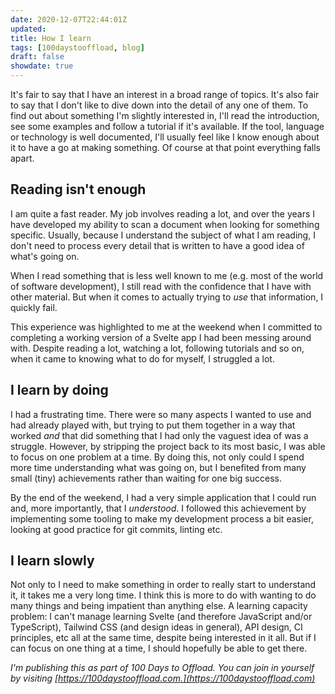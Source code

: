 ```yaml
---
date: 2020-12-07T22:44:01Z
updated:
title: How I learn
tags: [100daystooffload, blog]
draft: false
showdate: true
---
```


It's fair to say that I have an interest in a broad range of topics. It's also fair to say that I don't like to dive down into the detail of any one of them. To find out about something I'm slightly interested in, I'll read the introduction, see some examples and follow a tutorial if it's available. If the tool, language or technology is well documented, I'll usually feel like I know enough about it to have a go at making something. Of course at that point everything falls apart.

## Reading isn't enough

I am quite a fast reader. My job involves reading a lot, and over the years I have developed my ability to scan a document when looking for something specific. Usually, because I understand the subject of what I am reading, I don't need to process every detail that is written to have a good idea of what's going on.

When I read something that is less well known to me (e.g. most of the world of software development), I still read with the confidence that I have with other material. But when it comes to actually trying to _use_ that information, I quickly fail.

This experience was highlighted to me at the weekend when I committed to completing a working version of a Svelte app I had been messing around with. Despite reading a lot, watching a lot, following tutorials and so on, when it came to knowing what to do for myself, I struggled a lot.

## I learn by doing

I had a frustrating time. There were so many aspects I wanted to use and had already played with, but trying to put them together in a way that worked _and_ that did something that I had only the vaguest idea of was a struggle. However, by stripping the project back to its most basic, I was able to focus on one problem at a time. By doing this, not only could I spend more time understanding what was going on, but I benefited from many small (tiny) achievements rather than waiting for one big success.

By the end of the weekend, I had a very simple application that I could run and, more importantly, that I _understood_. I followed this achievement by implementing some tooling to make my development process a bit easier, looking at good practice for git commits, linting etc.

## I learn slowly

Not only to I need to make something in order to really start to understand it, it takes me a very long time. I think this is more to do with wanting to do many things and being impatient than anything else. A learning capacity problem: I can't manage learning Svelte (and therefore JavaScript and/or TypeScript), Tailwind CSS (and design ideas in general), API design, CI principles, etc all at the same time, despite being interested in it all. But if I can focus on one thing at a time, I should hopefully be able to get there.

_I'm publishing this as part of 100 Days to Offload. You can join in yourself by visiting [https://100daystooffload.com.](https://100daystooffload.com)_
